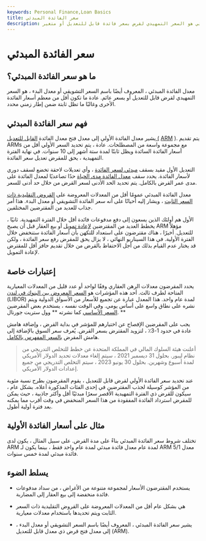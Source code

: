 ```yaml
---
keywords: Personal Finance,Loan Basics
title: سعر الفائدة المبدئي
description: معدل الفائدة المبدئي هو السعر التمهيدي لقرض بسعر فائدة قابل للتعديل أو متغير.
---
```


# سعر الفائدة المبدئي
## ما هو سعر الفائدة المبدئي؟

معدل الفائدة المبدئي ، المعروف أيضًا باسم السعر التشويقي أو معدل البدء ، هو السعر التمهيدي لقرض قابل للتعديل أو بسعر عائم. عادة ما تكون أقل من معظم أسعار الفائدة الأخرى وغالبًا ما تظل ثابتة ضمن إطار زمني محدد.

## فهم سعر الفائدة المبدئي

يشير معدل الفائدة الأولي إلى معدل فتح معدل الفائدة [القابل للتعديل (](/arm) [ARM](/arm) ). يتم تقديم ARMs مع مجموعة واسعة من المصطلحات. عادة ، يتم تحديد السعر الأولي أقل من أسعار الفائدة السائدة ويظل ثابتًا لمدة ستة أشهر إلى 10 سنوات. في نهاية الفترة التمهيدية ، يحق للمقرض تعديل سعر الفائدة.

التعديل الأول مقيد بسقف [مبدئي لسعر الفائدة](/initialcap) ، وأي تعديلات لاحقة تخضع لسقف دوري لأسعار الفائدة. يحدد سقف [معدل الفائدة مدى الحياة](/lifetimecap) حدًا تصاعديًا لمعدل الفائدة على مدى عمر القرض بالكامل. يتم تحديد الحد الأدنى لسعر القرض من خلال حد أدنى للسعر.

معدل الفائدة المبدئي عمومًا أقل من المعدلات المعروضة على [القروض التقليدية ذات السعر الثابت](/fixed-rate_mortgage) ، ويشار إليه أحيانًا على أنه سعر الفائدة التشويقي أو معدل البدء. هذا أمر جذاب للعديد من المقترضين المختلفين.

الأول هم أولئك الذين يسعون إلى دفع مدفوعات فائدة أقل خلال الفترة التمهيدية. ثانيًا ، يخطط العديد من المقترضين [لإعادة تمويل](/refinance) أو بيع العقار قبل أن يصبح ARM مؤهلاً للتعديل. أخيرًا ، هناك مقترضون على استعداد للتكهن بأن أسعار الفائدة ستنخفض خلال الفترة الأولية. في هذا السيناريو النهائي ، لا يزال يحق للمقرض رفع سعر الفائدة ، ولكن قد يختار عدم القيام بذلك من أجل الاحتفاظ بالقرض من خلال تقديم حافز أقل للمقترض لإعادة التمويل.

## إعتبارات خاصة

يحدد المقرضون معدلات الرهن العقاري وفقًا لواحد أو عدد قليل من المعدلات المعيارية المتاحة لطرف ثالث. أحد هذه المؤشرات هو [السعر المعروض بين البنوك في لندن](/libor) (LIBOR) لمدة عام واحد. هذا المعدل عبارة عن تجميع للأسعار من الأسواق الدولية ويتم نشره على نطاق واسع على أساس يومي. وفي الوقت نفسه ، يستخدم بعض المقرضين [السعر الأساسي](/primerate) كما نشرته ** وول ستريت جورنال. **

يجب على المقرضين الإفصاح عن اختيارهم للمؤشر في بداية القرض ، وإضافة هامش عادة في حدود 1-3٪ ، لتزويد المقترض بسعر القرض. يُعرف سعر السوق بالإضافة إلى هامش المقرض [بالسعر المفهرس بالكامل](/fullyindexedinterestrate).

> أعلنت هيئة السلوك المالي في المملكة المتحدة عن خطط للتخلص التدريجي من نظام ليبور. بحلول 31 ديسمبر 2021 ، سيتم إلغاء معدلات تحديد الدولار الأمريكي لمدة أسبوع وشهرين. بحلول 30 يونيو 2023 ، سيتم التخلص التدريجي من جميع إعدادات الدولار الأمريكي.

>

عند تحديد سعر الفائدة الأولي لقرض قابل للتعديل ، يقوم المقرضون بطرح نسبة مئوية من المؤشر كوسيلة لجذب المقترضين في إحدى الفئات المذكورة أعلاه. بشكل عام ، سيكون للقرض ذي الفترة التمهيدية الأقصر سعرًا مبدئيًا أقل وأكثر جاذبية ، حيث يمكن للمقرض استرداد الفائدة المفقودة من هذا السعر المنخفض في وقت أقرب مما يمكنه بعد فترة أولية أطول.

## مثال على أسعار الفائدة الأولية

تختلف شروط سعر الفائدة المبدئي بناءً على مدة القرض. على سبيل المثال ، يكون لدى ARM لمدة عام معدل فائدة مبدئي لمدة عام واحد فقط ، بينما يكون لـ ARM 5/1 معدل فائدة مبدئي لمدة خمس سنوات.

## يسلط الضوء

- يستخدم المقترضون الأسعار لمجموعة متنوعة من الأغراض ، من سداد مدفوعات فائدة منخفضة إلى بيع العقار إلى المضاربة.

- هي بشكل عام أقل من المعدلات المعروضة على القروض التقليدية ذات السعر الثابت ويتم تحديدها باستخدام معدلات معيارية.

- يشير سعر الفائدة المبدئي ، المعروف أيضًا باسم السعر التشويقي أو معدل البدء ، إلى معدل فتح قرض ذي معدل قابل للتعديل (ARM).

